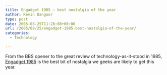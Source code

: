 ```yaml
---
title: Engadget 1985 – best nostalgia of the year
author: Kevin Dangoor
type: post
date: 2005-08-25T11:28:08+00:00
url: /2005/08/25/engadget-1985-best-nostalgia-of-the-year/
categories:
  - Technology

---
```

From the BBS opener to the great review of technology-as-it-stood in 1985, [Engadget 1985][1] is the best bit of nostalgia we geeks are likely to get this year.

 [1]: http://www.engadget.com/entry/1234000430055334/